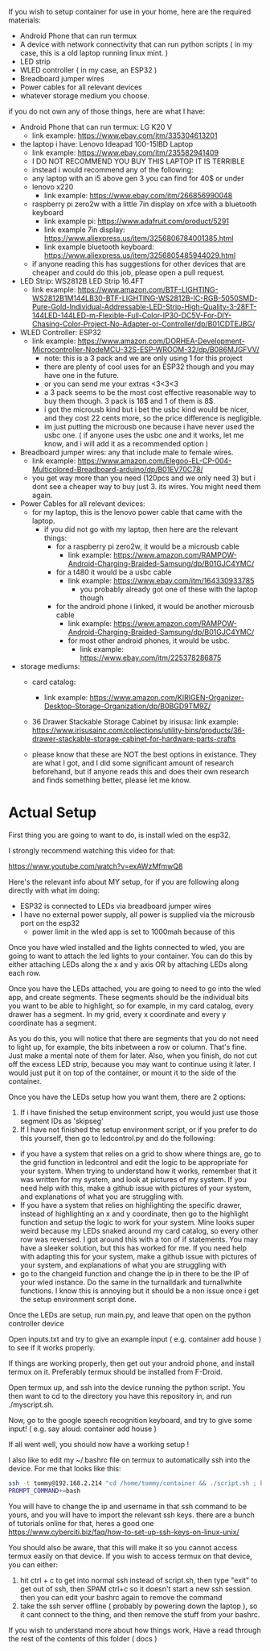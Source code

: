 If you wish to setup container for use in your home, here are the required materials:
  * Android Phone that can run termux
  * A device with network connectivity that can run python scripts ( in my case, this is a old laptop running linux mint. )
  * LED strip
  * WLED controller ( in my case, an ESP32 )
  * Breadboard jumper wires
  * Power cables for all relevant devices 
  * whatever storage medium you choose.

if you do not own any of those things, here are what I have:
  * Android Phone that can run termux: LG K20 V
    * link example: https://www.ebay.com/itm/335304613201
  * the laptop i have: Lenovo Ideapad 100-15IBD Laptop
    * link example: https://www.ebay.com/itm/235582941409
    * I DO NOT RECOMMEND YOU BUY THIS LAPTOP IT IS TERRIBLE
    * instead i would recommend any of the following:
    * any laptop with an i5 above gen 3 you can find for 40$ or under
    * lenovo x220
      * link example: https://www.ebay.com/itm/266856990048   
    * raspberry pi zero2w with a little 7in display on xfce with a bluetooth keyboard 
      * link example pi: https://www.adafruit.com/product/5291
      * link example 7in display: https://www.aliexpress.us/item/3256806784001385.html
      * link example bluetooth keyboard: https://www.aliexpress.us/item/3256805485944029.html
    * if anyone reading this has suggestions for other devices that are cheaper and could do this job, please open a pull request.
  * LED Strip: WS2812B LED Strip 16.4FT
    * link example: https://www.amazon.com/BTF-LIGHTING-WS2812B1M144LB30-BTF-LIGHTING-WS2812B-IC-RGB-5050SMD-Pure-Gold-Individual-Addressable-LED-Strip-High-Quality-3-28FT-144LED-144LED-m-Flexible-Full-Color-IP30-DC5V-For-DIY-Chasing-Color-Project-No-Adapter-or-Controller/dp/B01CDTEJBG/
  * WLED Controller: ESP32
    * link example: https://www.amazon.com/DORHEA-Development-Microcontroller-NodeMCU-32S-ESP-WROOM-32/dp/B086MJGFVV/
      * note: this is a 3 pack and we are only using 1 for this project
      * there are plenty of cool uses for an ESP32 though and you may have one in the future.
      * or you can send me your extras <3<3<3
      * a 3 pack seems to be the most cost effective reasonable way to buy them though. 3 pack is 16$ and 1 of them is 8$.
      * i got the microusb kind but i bet the usbc kind would be nicer, and they cost 22 cents more, so the price difference is negligible.
      * im just putting the microusb one because i have never used the usbc one. ( if anyone uses the usbc one and it works, let me know, and i will add it as a recommended option )
  * Breadboard jumper wires: any that include male to female wires.
      * link example: https://www.amazon.com/Elegoo-EL-CP-004-Multicolored-Breadboard-arduino/dp/B01EV70C78/
      * you get way more than you need (120pcs and we only need 3) but i dont see a cheaper way to buy just 3. its wires. You might need them again. 
  * Power Cables for all relevant devices:
      * for my laptop, this is the lenovo power cable that came with the laptop. 
        * if you did not go with my laptop, then here are the relevant things:
          * for a raspberry pi zero2w, it would be a microusb cable
            * link example: https://www.amazon.com/RAMPOW-Android-Charging-Braided-Samsung/dp/B01GJC4YMC/
          * for a t480 it would be a usbc cable 
            * link example: https://www.ebay.com/itm/164330933785
              * you probably already got one of these with the laptop though
          * for the android phone i linked, it would be another microusb cable
            * link example: https://www.amazon.com/RAMPOW-Android-Charging-Braided-Samsung/dp/B01GJC4YMC/
            * for most other android phones, it would be usbc.
              * link example: https://www.ebay.com/itm/225378286875
* storage mediums:
  * card catalog:
    * link example: https://www.amazon.com/KIRIGEN-Organizer-Desktop-Storage-Organization/dp/B0BGD9TM9Z/

  * 36 Drawer Stackable Storage Cabinet by irisusa: 
    link example: https://www.irisusainc.com/collections/utility-bins/products/36-drawer-stackable-storage-cabinet-for-hardware-parts-crafts

  * please know that these are NOT the best options in existance. They are what I got, and I did some significant amount of research beforehand, but if anyone reads this and does their own research and finds something better, please let me know. 


# Actual Setup

First thing you are going to want to do, is install wled on the esp32.

I strongly recommend watching this video for that: 

https://www.youtube.com/watch?v=exAWzMfmwQ8

Here's the relevant info about MY setup, for if you are following along directly with what im doing:
* ESP32 is connected to LEDs via breadboard jumper wires 
* I have no external power supply, all power is supplied via the microusb port on the esp32 
  * power limit in the wled app is set to 1000mah because of this 

Once you have wled installed and the lights connected to wled, you are going to want to attach the led lights to your container. You can do this by either attaching LEDs along the x and y axis OR by attaching LEDs along each row. 

Once you have the LEDs attached, you are going to need to go into the wled app, and create segments. These segments should be the individual bits you want to be able to highlight, so for example, in my card catalog, every drawer has a segment. In my grid, every x coordinate and every y coordinate has a segment. 

As you do this, you will notice that there are segments that you do not need to light up, for example, the bits inbetween a row or column. That's fine. Just make a mental note of them for later. Also, when you finish, do not cut off the excess LED strip, because you may want to continue using it later. I would just put it on top of the container, or mount it to the side of the container. 

Once you have the LEDs setup how you want them, there are 2 options:
1. If i have finished the setup environment script, you would just use those segment IDs as 'skipseg'
2. If I have not finished the setup environment script, or if you prefer to do this yourself, then go to ledcontrol.py and do the following:
  * if you have a system that relies on a grid to show where things are, go to the grid function in ledcontrol and edit the logic to be appropriate for your system. When trying to understand how it works, remember that it was written for my system, and look at pictures of my system. If you need help with this, make a github issue with pictures of your system, and explanations of what you are struggling with.
  * If you have a system that relies on highlighting the specific drawer, instead of highlighting an x and y coordinate, then go to the highlight function and setup the logic to work for your system. Mine looks super weird because my LEDs snaked around my card catalog, so every other row was reversed. I got around this with a ton of if statements. You may have a sleeker solution, but this has worked for me. If you need help with adapting this for your system, make a github issue with pictures of your system, and explanations of what you are struggling with 
  * go to the changeid function and change the ip in there to be the IP of your wled instance. Do the same in the turnalldark and turnallwhite functions. I know this is annoying but it should be a non issue once i get the setup environment script done. 

Once the LEDs are setup, run main.py, and leave that open on the python controller device

Open inputs.txt and try to give an example input ( e.g. container add house ) to see if it works properly.

If things are working properly, then get out your android phone, and install termux on it. Preferably termux should be installed from F-Droid.

Open termux up, and ssh into the device running the python script. You then want to cd to the directory you have this repository in, and run ./myscript.sh. 

Now, go to the google speech recognition keyboard, and try to give some input! ( e.g.  say aloud: container add house )

If all went well, you should now have a working setup !

I also like to edit my ~/.bashrc file on termux to automatically ssh into the device. For me that looks like this:

```bash
ssh -t tommy@192.168.2.214 "cd /home/tommy/container && ./script.sh ; bash --login"
PROMPT_COMMAND+=bash
```

You will have to change the ip and username in that ssh command to be yours, and you will have to import the relevant ssh keys. there are a bunch of tutorials online for that, heres a good one https://www.cyberciti.biz/faq/how-to-set-up-ssh-keys-on-linux-unix/

You should also be aware, that this will make it so you cannot access termux easily on that device. If you wish to access termux on that device, you can either:
  1. hit ctrl + c to get into normal ssh instead of script.sh, then type "exit" to get out of ssh, then SPAM ctrl+c so it doesn't start a new ssh session. then you can edit your bashrc again to remove the command
  2. take the ssh server offline ( probably by powering down the laptop ), so it cant connect to the thing, and then remove the stuff from your bashrc. 


If you wish to understand more about how things work, Have a read through the rest of the contents of this folder ( docs )
